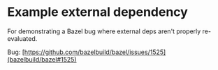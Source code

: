 # Example external dependency

For demonstrating a Bazel bug where external deps aren't properly re-evaluated.

Bug: [https://github.com/bazelbuild/bazel/issues/1525](bazelbuild/bazel#1525)
